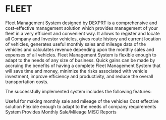 # FLEET

Fleet Management System designed by DEXPRT is a comprehensive and cost-effective management solution which provides management of your fleet in a very efficient and convenient way. It allows to register and locate all Company and Investor vehicles, gives route history and current location of vehicles, generates useful monthly sales and mileage data of the vehicles and calculates revenue depending upon the monthly sales and expenses of all vehicles. Fleet Management System is flexible enough to adapt to the needs of any size of business. Quick gains can be made by accruing the benefits of having a complete Fleet Management System that will save time and money, minimize the risks associated with vehicle investment, improve efficiency and productivity, and reduce the overall transportation costs.

The successfully implemented system includes the following features:

Useful for making monthly sale and mileage of the vehicles
Cost effective solution
Flexible enough to adapt to the needs of company requirements
System Provides Monthly Sale/Mileage
MISC Reports
